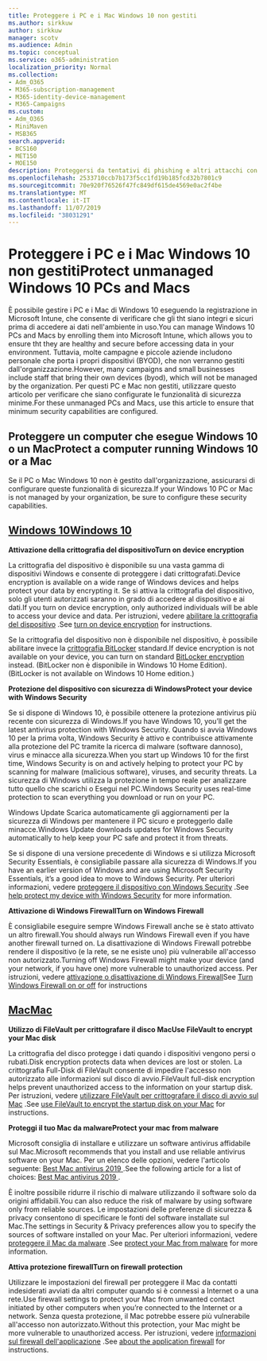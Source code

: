 ```yaml
---
title: Proteggere i PC e i Mac Windows 10 non gestiti
ms.author: sirkkuw
author: sirkkuw
manager: scotv
ms.audience: Admin
ms.topic: conceptual
ms.service: o365-administration
localization_priority: Normal
ms.collection:
- Adm_O365
- M365-subscription-management
- M365-identity-device-management
- M365-Campaigns
ms.custom:
- Adm_O365
- MiniMaven
- MSB365
search.appverid:
- BCS160
- MET150
- MOE150
description: Proteggersi da tentativi di phishing e altri attacchi con Microsoft 365 per le campagne.
ms.openlocfilehash: 2533710ccb7b173f5cc1fd19b185fcd32b7801c9
ms.sourcegitcommit: 70e920f76526f47fc849df615de4569e0ac2f4be
ms.translationtype: MT
ms.contentlocale: it-IT
ms.lasthandoff: 11/07/2019
ms.locfileid: "38031291"
---
```

# <a name="protect-unmanaged-windows-10-pcs-and-macs"></a><span data-ttu-id="1418e-103">Proteggere i PC e i Mac Windows 10 non gestiti</span><span class="sxs-lookup"><span data-stu-id="1418e-103">Protect unmanaged Windows 10 PCs and Macs</span></span>

<span data-ttu-id="1418e-104">È possibile gestire i PC e i Mac di Windows 10 eseguendo la registrazione in Microsoft Intune, che consente di verificare che gli tht siano integri e sicuri prima di accedere ai dati nell'ambiente in uso.</span><span class="sxs-lookup"><span data-stu-id="1418e-104">You can manage Windows 10 PCs and Macs by enrolling them into Microsoft Intune, which allows you to ensure tht they are healthy and secure before accessing data in your environment.</span></span> <span data-ttu-id="1418e-105">Tuttavia, molte campagne e piccole aziende includono personale che porta i propri dispositivi (BYOD), che non verranno gestiti dall'organizzazione.</span><span class="sxs-lookup"><span data-stu-id="1418e-105">However, many campaigns and small businesses include staff that bring their own devices (byod), which will not be managed by the organization.</span></span> <span data-ttu-id="1418e-106">Per questi PC e Mac non gestiti, utilizzare questo articolo per verificare che siano configurate le funzionalità di sicurezza minime.</span><span class="sxs-lookup"><span data-stu-id="1418e-106">For these unmanaged PCs and Macs, use this article to ensure that minimum security capabilities are configured.</span></span> 

<!--A Windows 10 PC is considered managed after you have completed the following two steps:

1. You (or the admin) set up device and data protection policies in the [setup  wizard](../business/set-up.md).

2. You have [connected your computer to Azure Active Directory](../business/set-up-windows-devices.md) and use your Microsoft 365 Business username and password to sign in.
3. --> 

## <a name="protect-a-computer-running-windows-10-or-a-mac"></a><span data-ttu-id="1418e-107">Proteggere un computer che esegue Windows 10 o un Mac</span><span class="sxs-lookup"><span data-stu-id="1418e-107">Protect a computer running Windows 10 or a Mac</span></span>

<!--If you have a PC that is running Windows 10 that is not connected to Microsoft 365 Business, or a Mac, the Microsoft 365 Business protections do not apply to it, but here are some things you can do to keep your data secure on these devices as well:
-->
<span data-ttu-id="1418e-108">Se il PC o Mac Windows 10 non è gestito dall'organizzazione, assicurarsi di configurare queste funzionalità di sicurezza.</span><span class="sxs-lookup"><span data-stu-id="1418e-108">If your Windows 10 PC or Mac is not managed by your organization, be sure to configure these security capabilities.</span></span>

## <a name="windows-10tabwindows10"></a>[<span data-ttu-id="1418e-109">Windows 10</span><span class="sxs-lookup"><span data-stu-id="1418e-109">Windows 10</span></span>](#tab/Windows10)
<span data-ttu-id="1418e-110">**Attivazione della crittografia del dispositivo**</span><span class="sxs-lookup"><span data-stu-id="1418e-110">**Turn on device encryption**</span></span><p>

<span data-ttu-id="1418e-111">La crittografia del dispositivo è disponibile su una vasta gamma di dispositivi Windows e consente di proteggere i dati crittografati.</span><span class="sxs-lookup"><span data-stu-id="1418e-111">Device encryption is available on a wide range of Windows devices and helps protect your data by encrypting it.</span></span> <span data-ttu-id="1418e-112">Se si attiva la crittografia del dispositivo, solo gli utenti autorizzati saranno in grado di accedere al dispositivo e ai dati.</span><span class="sxs-lookup"><span data-stu-id="1418e-112">If you turn on device encryption, only authorized individuals will be able to access your device and data.</span></span> <span data-ttu-id="1418e-113">Per istruzioni, vedere [abilitare la crittografia del dispositivo](https://support.microsoft.com/help/4028713/windows-10-turn-on-device-encryption) .</span><span class="sxs-lookup"><span data-stu-id="1418e-113">See [turn on device encryption](https://support.microsoft.com/help/4028713/windows-10-turn-on-device-encryption) for instructions.</span></span>

 <span data-ttu-id="1418e-114">Se la crittografia del dispositivo non è disponibile nel dispositivo, è possibile abilitare invece la [crittografia BitLocker](https://support.microsoft.com/help/4028713/windows-10-turn-on-device-encryption) standard.</span><span class="sxs-lookup"><span data-stu-id="1418e-114">If device encryption is not available on your device, you can turn on standard [BitLocker encryption](https://support.microsoft.com/help/4028713/windows-10-turn-on-device-encryption) instead.</span></span> <span data-ttu-id="1418e-115">(BitLocker non è disponibile in Windows 10 Home Edition).</span><span class="sxs-lookup"><span data-stu-id="1418e-115">(BitLocker is not available on Windows 10 Home edition.)</span></span> 



<span data-ttu-id="1418e-116">**Protezione del dispositivo con sicurezza di Windows**</span><span class="sxs-lookup"><span data-stu-id="1418e-116">**Protect your device with Windows Security**</span></span><p>
<span data-ttu-id="1418e-117">Se si dispone di Windows 10, è possibile ottenere la protezione antivirus più recente con sicurezza di Windows.</span><span class="sxs-lookup"><span data-stu-id="1418e-117">If you have Windows 10, you’ll get the latest antivirus protection with Windows Security.</span></span> <span data-ttu-id="1418e-118">Quando si avvia Windows 10 per la prima volta, Windows Security è attivo e contribuisce attivamente alla protezione del PC tramite la ricerca di malware (software dannoso), virus e minacce alla sicurezza.</span><span class="sxs-lookup"><span data-stu-id="1418e-118">When you start up Windows 10 for the first time, Windows Security is on and actively helping to protect your PC by scanning for malware (malicious software), viruses, and security threats.</span></span> <span data-ttu-id="1418e-119">La sicurezza di Windows utilizza la protezione in tempo reale per analizzare tutto quello che scarichi o Esegui nel PC.</span><span class="sxs-lookup"><span data-stu-id="1418e-119">Windows Security uses real-time protection to scan everything you download or run on your PC.</span></span>

<span data-ttu-id="1418e-120">Windows Update Scarica automaticamente gli aggiornamenti per la sicurezza di Windows per mantenere il PC sicuro e proteggerlo dalle minacce.</span><span class="sxs-lookup"><span data-stu-id="1418e-120">Windows Update downloads updates for Windows Security automatically to help keep your PC safe and protect it from threats.</span></span>

<span data-ttu-id="1418e-121">Se si dispone di una versione precedente di Windows e si utilizza Microsoft Security Essentials, è consigliabile passare alla sicurezza di Windows.</span><span class="sxs-lookup"><span data-stu-id="1418e-121">If you have an earlier version of Windows and are using Microsoft Security Essentials, it’s a good idea to move to Windows Security.</span></span> <span data-ttu-id="1418e-122">Per ulteriori informazioni, vedere [proteggere il dispositivo con Windows Security](https://support.microsoft.com/help/17464/windows-10-help-protect-my-device-with-windows-security) .</span><span class="sxs-lookup"><span data-stu-id="1418e-122">See [help protect my device with Windows Security](https://support.microsoft.com/help/17464/windows-10-help-protect-my-device-with-windows-security) for more information.</span></span>

<span data-ttu-id="1418e-123">**Attivazione di Windows Firewall**</span><span class="sxs-lookup"><span data-stu-id="1418e-123">**Turn on Windows Firewall**</span></span><p>
<span data-ttu-id="1418e-124">È consigliabile eseguire sempre Windows Firewall anche se è stato attivato un altro firewall.</span><span class="sxs-lookup"><span data-stu-id="1418e-124">You should always run Windows Firewall even if you have another firewall turned on.</span></span> <span data-ttu-id="1418e-125">La disattivazione di Windows Firewall potrebbe rendere il dispositivo (e la rete, se ne esiste uno) più vulnerabile all'accesso non autorizzato.</span><span class="sxs-lookup"><span data-stu-id="1418e-125">Turning off Windows Firewall might make your device (and your network, if you have one) more vulnerable to unauthorized access.</span></span> <span data-ttu-id="1418e-126">Per istruzioni, vedere [attivazione o disattivazione di Windows Firewall](https://support.microsoft.com/help/4028544/windows-10-turn-windows-defender-firewall-on-or-off)</span><span class="sxs-lookup"><span data-stu-id="1418e-126">See [Turn Windows Firewall on or off](https://support.microsoft.com/help/4028544/windows-10-turn-windows-defender-firewall-on-or-off) for instructions</span></span>

## <a name="mactabmac"></a>[<span data-ttu-id="1418e-127">Mac</span><span class="sxs-lookup"><span data-stu-id="1418e-127">Mac</span></span>](#tab/Mac)
<span data-ttu-id="1418e-128">**Utilizzo di FileVault per crittografare il disco Mac**</span><span class="sxs-lookup"><span data-stu-id="1418e-128">**Use FileVault to encrypt your Mac disk**</span></span><p>
<span data-ttu-id="1418e-129">La crittografia del disco protegge i dati quando i dispositivi vengono persi o rubati.</span><span class="sxs-lookup"><span data-stu-id="1418e-129">Disk encryption protects data when devices are lost or stolen.</span></span> <span data-ttu-id="1418e-130">La crittografia Full-Disk di FileVault consente di impedire l'accesso non autorizzato alle informazioni sul disco di avvio.</span><span class="sxs-lookup"><span data-stu-id="1418e-130">FileVault full-disk encryption helps prevent unauthorized access to the information on your startup disk.</span></span> <span data-ttu-id="1418e-131">Per istruzioni, vedere [utilizzare FileVault per crittografare il disco di avvio sul Mac](https://support.apple.com/HT204837) .</span><span class="sxs-lookup"><span data-stu-id="1418e-131">See [use FileVault to encrypt the startup disk on your Mac](https://support.apple.com/HT204837) for instructions.</span></span>

<span data-ttu-id="1418e-132">**Proteggi il tuo Mac da malware**</span><span class="sxs-lookup"><span data-stu-id="1418e-132">**Protect your mac from malware**</span></span><p>
<span data-ttu-id="1418e-133">Microsoft consiglia di installare e utilizzare un software antivirus affidabile sul Mac.</span><span class="sxs-lookup"><span data-stu-id="1418e-133">Microsoft recommends that you install and use reliable antivirus software on your Mac.</span></span> <span data-ttu-id="1418e-134">Per un elenco delle opzioni, vedere l'articolo seguente: [Best Mac antivirus 2019 ](https://www.macworld.co.uk/feature/mac-software/mac-antivirus-3672182/).</span><span class="sxs-lookup"><span data-stu-id="1418e-134">See the following article for a list of choices: [Best Mac antivirus 2019 ](https://www.macworld.co.uk/feature/mac-software/mac-antivirus-3672182/).</span></span>

<span data-ttu-id="1418e-135">È inoltre possibile ridurre il rischio di malware utilizzando il software solo da origini affidabili.</span><span class="sxs-lookup"><span data-stu-id="1418e-135">You can also reduce the risk of malware by using software only from reliable sources.</span></span> <span data-ttu-id="1418e-136">Le impostazioni delle preferenze di sicurezza & privacy consentono di specificare le fonti del software installate sul Mac.</span><span class="sxs-lookup"><span data-stu-id="1418e-136">The settings in Security & Privacy preferences allow you to specify the sources of software installed on your Mac.</span></span> <span data-ttu-id="1418e-137">Per ulteriori informazioni, vedere [proteggere il Mac da malware](https://support.apple.com/kb/PH25087) .</span><span class="sxs-lookup"><span data-stu-id="1418e-137">See [protect your Mac from malware](https://support.apple.com/kb/PH25087) for more information.</span></span>

<span data-ttu-id="1418e-138">**Attiva protezione firewall**</span><span class="sxs-lookup"><span data-stu-id="1418e-138">**Turn on firewall protection**</span></span><p>
<span data-ttu-id="1418e-139">Utilizzare le impostazioni del firewall per proteggere il Mac da contatti indesiderati avviati da altri computer quando si è connessi a Internet o a una rete.</span><span class="sxs-lookup"><span data-stu-id="1418e-139">Use firewall settings to protect your Mac from unwanted contact initiated by other computers when you’re connected to the Internet or a network.</span></span> <span data-ttu-id="1418e-140">Senza questa protezione, il Mac potrebbe essere più vulnerabile all'accesso non autorizzato.</span><span class="sxs-lookup"><span data-stu-id="1418e-140">Without this protection, your Mac might be more vulnerable to unauthorized access.</span></span> <span data-ttu-id="1418e-141">Per istruzioni, vedere [informazioni sul firewall dell'applicazione](https://support.apple.com/HT201642) .</span><span class="sxs-lookup"><span data-stu-id="1418e-141">See [about the application firewall](https://support.apple.com/HT201642) for instructions.</span></span>
